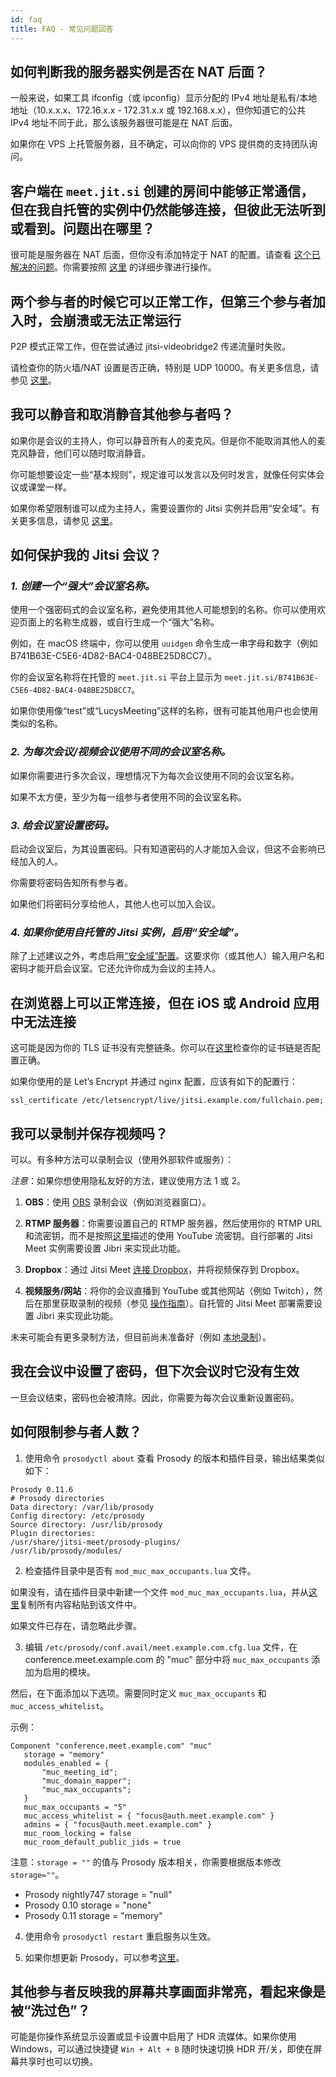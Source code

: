 ```yaml
---
id: faq
title: FAQ - 常见问题回答
---
```


## 如何判断我的服务器实例是否在 NAT 后面？

一般来说，如果工具 ifconfig（或 ipconfig）显示分配的 IPv4 地址是私有/本地地址（10.x.x.x、172.16.x.x - 172.31.x.x 或 192.168.x.x），但你知道它的公共 IPv4 地址不同于此，那么该服务器很可能是在 NAT 后面。

如果你在 VPS 上托管服务器，且不确定，可以向你的 VPS 提供商的支持团队询问。

## 客户端在 `meet.jit.si` 创建的房间中能够正常通信，但在我自托管的实例中仍然能够连接，但彼此无法听到或看到。问题出在哪里？

很可能是服务器在 NAT 后面，但你没有添加特定于 NAT 的配置。请查看 [这个已解决的问题](https://community.jitsi.org/t/cannot-see-video-or-hear-audio-on-self-hosted-instance/)。你需要按照 [这里](devops-guide/devops-guide-quickstart#advanced-configuration) 的详细步骤进行操作。

## 两个参与者的时候它可以正常工作，但第三个参与者加入时，会崩溃或无法正常运行

P2P 模式正常工作，但在尝试通过 jitsi-videobridge2 传递流量时失败。

请检查你的防火墙/NAT 设置是否正确，特别是 UDP 10000。有关更多信息，请参见 [这里](devops-guide/devops-guide-quickstart#setup-and-configure-your-firewall)。

## 我可以静音和取消静音其他参与者吗？

如果你是会议的主持人，你可以静音所有人的麦克风。但是你不能取消其他人的麦克风静音，他们可以随时取消静音。

你可能想要设定一些“基本规则”，规定谁可以发言以及何时发言，就像任何实体会议或课堂一样。

如果你希望限制谁可以成为主持人，需要设置你的 Jitsi 实例并启用“安全域”。有关更多信息，请参见 [这里](#4-enable-secure-domain-if-you-are-using-your-instance-of-jitsi)。

## 如何保护我的 Jitsi 会议？

### _1. 创建一个“强大”会议室名称。_

使用一个强密码式的会议室名称，避免使用其他人可能想到的名称。你可以使用欢迎页面上的名称生成器，或自行生成一个“强大”名称。

例如，在 macOS 终端中，你可以使用 `uuidgen` 命令生成一串字母和数字（例如 B741B63E-C5E6-4D82-BAC4-048BE25D8CC7）。

你的会议室名称将在托管的 `meet.jit.si` 平台上显示为 `meet.jit.si/B741B63E-C5E6-4D82-BAC4-048BE25D8CC7`。

如果你使用像“test”或“LucysMeeting”这样的名称，很有可能其他用户也会使用类似的名称。

### _2. 为每次会议/视频会议使用不同的会议室名称。_

如果你需要进行多次会议，理想情况下为每次会议使用不同的会议室名称。

如果不太方便，至少为每一组参与者使用不同的会议室名称。

### _3. 给会议室设置密码。_

启动会议室后，为其设置密码。只有知道密码的人才能加入会议，但这不会影响已经加入的人。

你需要将密码告知所有参与者。

如果他们将密码分享给他人，其他人也可以加入会议。

### _4. 如果你使用自托管的 Jitsi 实例，启用“安全域”。_

除了上述建议之外，考虑启用[“安全域”配置](https://jitsi.github.io/handbook/docs/devops-guide/secure-domain)。这要求你（或其他人）输入用户名和密码才能开启会议室。它还允许你成为会议的主持人。

## 在浏览器上可以正常连接，但在 iOS 或 Android 应用中无法连接

这可能是因为你的 TLS 证书没有完整链条。你可以在[这里](https://whatsmychaincert.com/)检查你的证书链是否配置正确。

如果你使用的是 Let’s Encrypt 并通过 nginx 配置，应该有如下的配置行：

`ssl_certificate /etc/letsencrypt/live/jitsi.example.com/fullchain.pem;`

## 我可以录制并保存视频吗？

可以。有多种方法可以录制会议（使用外部软件或服务）：

_注意_：如果你想使用隐私友好的方法，建议使用方法 1 或 2。

1. **OBS**：使用 [OBS](https://obsproject.com/) 录制会议（例如浏览器窗口）。

2. **RTMP 服务器**：你需要设置自己的 RTMP 服务器，然后使用你的 RTMP URL 和流密钥，而不是按照[这里](https://jitsi.org/blog/live-streaming-with-jitsi-and-youtube/)描述的使用 YouTube 流密钥。自行部署的 Jitsi Meet 实例需要设置 Jibri 来实现此功能。

3. **Dropbox**：通过 Jitsi Meet [连接 Dropbox](/handbook/docs/dev-guide/dev-guide-web-integrations#creating-the-dropbox-app-for-dropbox-recording-integration)，并将视频保存到 Dropbox。

4. **视频服务/网站**：将你的会议直播到 YouTube 或其他网站（例如 Twitch），然后在那里获取录制的视频（参见 [操作指南](https://jitsi.org/blog/live-streaming-with-jitsi-and-youtube/)）。自托管的 Jitsi Meet 部署需要设置 Jibri 来实现此功能。

未来可能会有更多录制方法，但目前尚未准备好（例如 [本地录制](https://github.com/jitsi/jitsi-meet/issues/6014)）。

## 我在会议中设置了密码，但下次会议时它没有生效

一旦会议结束，密码也会被清除。因此，你需要为每次会议重新设置密码。

## 如何限制参与者人数？

1. 使用命令 `prosodyctl about` 查看 Prosody 的版本和插件目录，输出结果类似如下：

```
Prosody 0.11.6
# Prosody directories
Data directory: /var/lib/prosody
Config directory: /etc/prosody
Source directory: /usr/lib/prosody
Plugin directories:
/usr/share/jitsi-meet/prosody-plugins/
/usr/lib/prosody/modules/
```

2. 检查插件目录中是否有 `mod_muc_max_occupants.lua` 文件。

如果没有，请在插件目录中新建一个文件 `mod_muc_max_occupants.lua`，并从[这里](https://github.com/jitsi/jitsi-meet/blob/master/resources/prosody-plugins/mod_muc_max_occupants.lua)复制所有内容粘贴到该文件中。

如果文件已存在，请忽略此步骤。

3. 编辑 `/etc/prosody/conf.avail/meet.example.com.cfg.lua` 文件，在 conference.meet.example.com 的 "muc" 部分中将 `muc_max_occupants` 添加为启用的模块。

然后，在下面添加以下选项。需要同时定义 `muc_max_occupants` 和 `muc_access_whitelist`。

示例：

```
Component "conference.meet.example.com" "muc"
   storage = "memory"
   modules_enabled = {
       "muc_meeting_id";
       "muc_domain_mapper";
       "muc_max_occupants"; 
   }
   muc_max_occupants = "5"
   muc_access_whitelist = { "focus@auth.meet.example.com" }
   admins = { "focus@auth.meet.example.com" }
   muc_room_locking = false
   muc_room_default_public_jids = true
```

注意：`storage = ""` 的值与 Prosody 版本相关，你需要根据版本修改 `storage=""`。

- Prosody nightly747 storage = "null"
- Prosody 0.10 storage = "none"
- Prosody 0.11 storage = "memory"

4. 使用命令 `prosodyctl restart` 重启服务以生效。

5. 如果你想更新 Prosody，可以参考[这里](https://community.jitsi.org/t/how-to-how-do-i-update-prosody/72205)。

## 其他参与者反映我的屏幕共享画面非常亮，看起来像是被“洗过色”？

可能是你操作系统显示设置或显卡设置中启用了 HDR 流媒体。如果你使用 Windows，可以通过快捷键 `Win + Alt + B` 随时快速切换 HDR 开/关，即使在屏幕共享时也可以切换。

